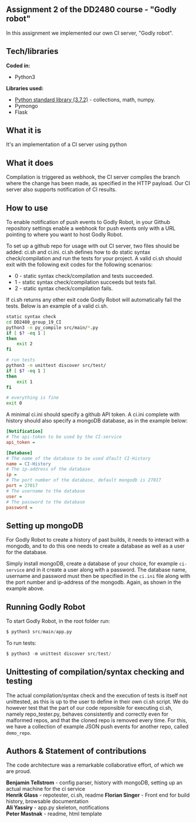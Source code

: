 ## Assignment 2 of the DD2480 course - "Godly robot"
In this assignment we implemented our own CI server, "Godly robot".

## Tech/libraries
<b>Coded in:</b>
- Python3

<b>Libraries used:</b>
- [Python standard library (3.7.2)](https://docs.python.org/3/library/) - collections, math, numpy.
- Pymongo
- Flask

## What it is
It's an implementation of a CI server using python

## What it does
Compilation is triggered as webhook, the CI server compiles the branch where the change has been made, as specified in the HTTP payload. Our CI server also supports notification of CI results.

## How to use
To enable notification of push events to Godly Robot, in your Github repository settings enable
a webhook for push events only with a URL pointing to where you want to host Godly Robot.

To set up a github repo for usage with out CI server, two files should be added: ci.sh and ci.ini.
ci.sh defines how to do static syntax check/compilation and run the tests for your project. A valid
ci.sh should exit with the following exit codes for the following scenarios:

* 0 - static syntax check/compilation and tests succeeded.
* 1 - static syntax check/compilation succeeds but tests fail.
* 2 - static syntax check/compilation fails.

If ci.sh returns any other exit code Godly Robot will automatically fail the tests. Below is an example
of a valid ci.sh.

```bash
static syntax check
cd DD2480_group_19_CI
python3 -m py_compile src/main/*.py
if [ $? -eq 1 ]
then
	exit 2
fi

# run tests
python3 -m unittest discover src/test/
if [ $? -eq 1 ]
then
	exit 1
fi

# everything is fine
exit 0
```

A minimal ci.ini should specify a github API token. A ci.ini complete with history should also
specify a mongoDB database, as in the example below:

```ini
[Notification]
# The api-token to be used by the CI-service
api_token =

[Database]
# The name of the database to be used dfault CI-History
name = CI-History
# The ip-address of the database
ip =
# The port number of the database, default mongodb is 27017
port = 27017
# The username to the database
user =
# The password to the database
password =
```

## Setting up mongoDB
For Godly Robot to create a history of past builds, it needs to
interact with a mongodb, and to do this one needs to create a database
as well as a user for the database.

Simply install mongoDB, create a database of your choice, for example
`ci-service` and in it create a user along with a password. The
database name, username and password must then be specified in the
`ci.ini` file along with the port number and ip-address of the
mongodb. Again, as shown in the example above.


## Running Godly Robot
To start Godly Robot, in the root folder run:
```Python
$ python3 src/main/app.py
```

To run tests:
```Python
$ python3 -m unittest discover src/test/
```
## Unittesting of compilation/syntax checking and testing
The actual compilation/syntax check and the execution of tests is itself not unittested, as this
is up to the user to define in their own ci.sh script. We do however test that the part of our code
reponsible for executing ci.sh, namely repo_tester.py, behaves consistently and correctly even for
malformed repos, and that the cloned repo is removed every time. For this, we have a collection of
example JSON push events for another repo, called `demo_repo`.

## Authors & Statement of contributions
The code architecture was a remarkable collaborative effort, of which we are proud.

**Benjamin Tellstrom** - config parser, history with mongoDB, setting up an actual machine for the ci service  
**Henrik Glass** - repotester, ci.sh, readme
**Florian Singer** - Front end for build history, browsable documentation  
**Ali Yassiry** - app.py skeleton, notifications  
**Peter Mastnak** - readme, html template  
